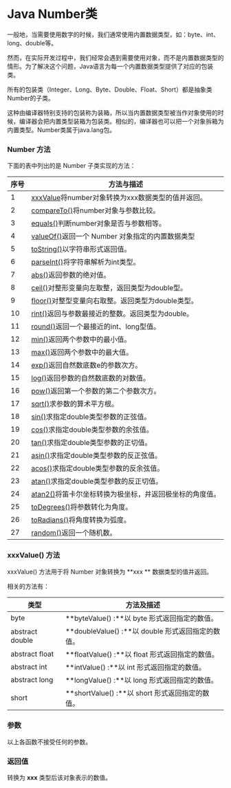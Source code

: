 # Java Number类

一般地，当需要使用数字的时候，我们通常使用内置数据类型，如：byte、int、long、double等。

然而，在实际开发过程中，我们经常会遇到需要使用对象，而不是内置数据类型的情形。为了解决这个问题，Java语言为每一个内置数据类型提供了对应的包装类。

所有的包装类（Integer、Long、Byte、Double、Float、Short）都是抽象类Number的子类。

这种由编译器特别支持的包装称为装箱，所以当内置数据类型被当作对象使用的时候，编译器会把内置类型装箱为包装类。相似的，编译器也可以把一个对象拆箱为内置类型。Number类属于java.lang包。

### Number 方法

下面的表中列出的是 Number 子类实现的方法：

| 序号   | 方法与描述                                    |
| ---- | ---------------------------------------- |
| 1    | [xxxValue](#xxxValue)将number对象转换为xxx数据类型的值并返回。 |
| 2    | [compareTo()](http://www.runoob.com/java/number-compareto.html)将number对象与参数比较。 |
| 3    | [equals()](http://www.runoob.com/java/number-equals.html)判断number对象是否与参数相等。 |
| 4    | [valueOf()](http://www.runoob.com/java/number-valueof.html)返回一个 Number 对象指定的内置数据类型 |
| 5    | [toString()](http://www.runoob.com/java/number-tostring.html)以字符串形式返回值。 |
| 6    | [parseInt()](http://www.runoob.com/java/number-parseInt.html)将字符串解析为int类型。 |
| 7    | [abs()](http://www.runoob.com/java/number-abs.html)返回参数的绝对值。 |
| 8    | [ceil()](http://www.runoob.com/java/number-ceil.html)对整形变量向左取整，返回类型为double型。 |
| 9    | [floor()](http://www.runoob.com/java/number-floor.html)对整型变量向右取整。返回类型为double类型。 |
| 10   | [rint()](http://www.runoob.com/java/number-rint.html)返回与参数最接近的整数。返回类型为double。 |
| 11   | [round()](http://www.runoob.com/java/number-round.html)返回一个最接近的int、long型值。 |
| 12   | [min()](http://www.runoob.com/java/number-min.html)返回两个参数中的最小值。 |
| 13   | [max()](http://www.runoob.com/java/number-max.html)返回两个参数中的最大值。 |
| 14   | [exp()](http://www.runoob.com/java/number-exp.html)返回自然数底数e的参数次方。 |
| 15   | [log()](http://www.runoob.com/java/number-log.html)返回参数的自然数底数的对数值。 |
| 16   | [pow()](http://www.runoob.com/java/number-pow.html)返回第一个参数的第二个参数次方。 |
| 17   | [sqrt()](http://www.runoob.com/java/number-sqrt.html)求参数的算术平方根。 |
| 18   | [sin()](http://www.runoob.com/java/number-sin.html)求指定double类型参数的正弦值。 |
| 19   | [cos()](http://www.runoob.com/java/number-cos.html)求指定double类型参数的余弦值。 |
| 20   | [tan()](http://www.runoob.com/java/number-tan.html)求指定double类型参数的正切值。 |
| 21   | [asin()](http://www.runoob.com/java/number-asin.html)求指定double类型参数的反正弦值。 |
| 22   | [acos()](http://www.runoob.com/java/number-acos.html)求指定double类型参数的反余弦值。 |
| 23   | [atan()](http://www.runoob.com/java/number-atan.html)求指定double类型参数的反正切值。 |
| 24   | [atan2()](http://www.runoob.com/java/number-atan2.html)将笛卡尔坐标转换为极坐标，并返回极坐标的角度值。 |
| 25   | [toDegrees()](http://www.runoob.com/java/number-todegrees.html)将参数转化为角度。 |
| 26   | [toRadians()](http://www.runoob.com/java/number-toradians.html)将角度转换为弧度。 |
| 27   | [random()](http://www.runoob.com/java/number-random.html)返回一个随机数。 |

### <A id="xxxValue">xxxValue() 方法</A>

xxxValue() 方法用于将 Number 对象转换为 **xxx ** 数据类型的值并返回。

相关的方法有：

| 类型              | 方法及描述                                  |
| --------------- | -------------------------------------- |
| byte            | **byteValue() :**以 byte 形式返回指定的数值。     |
| abstract double | **doubleValue() :**以 double 形式返回指定的数值。 |
| abstract float  | **floatValue() :**以 float 形式返回指定的数值。   |
| abstract int    | **intValue() :**以 int 形式返回指定的数值。       |
| abstract long   | **longValue() :**以 long 形式返回指定的数值。     |
| short           | **shortValue() :**以 short 形式返回指定的数值。   |

### 参数

以上各函数不接受任何的参数。

### 返回值

转换为 **xxx** 类型后该对象表示的数值。

